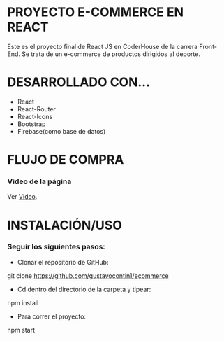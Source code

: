 # PROYECTO E-COMMERCE EN REACT 

Este es el proyecto final de React JS en CoderHouse de la carrera Front-End. Se trata de un e-commerce de productos dirigidos al deporte.

# DESARROLLADO CON...

* React
* React-Router
* React-Icons
* Bootstrap
* Firebase(como base de datos)

# FLUJO DE COMPRA
### Video de la página

Ver [Video](https://youtu.be/Q5Qq4LNLa7Q).

# INSTALACIÓN/USO

### Seguir los siguientes pasos:

* Clonar el repositorio de GitHub:

git clone https://github.com/gustavocontin1/ecommerce

* Cd dentro del directorio de la carpeta y tipear:

npm install

* Para correr el proyecto:

npm start

